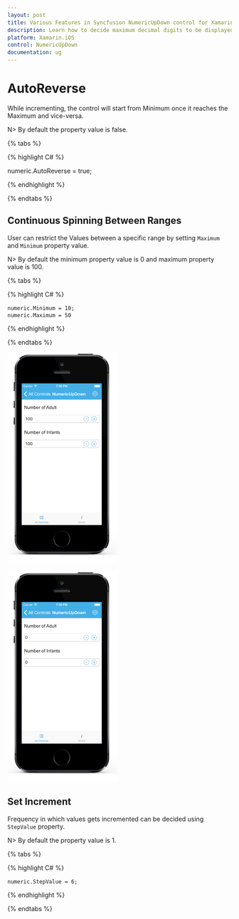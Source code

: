 ```yaml
---
layout: post
title: Various Features in Syncfusion NumericUpDown control for Xamarin.iOS
description: Learn how to decide maximum decimal digits to be displayed, nullable value support, autoreverse, setting range and configuring step value in NumericUpDown
platform: Xamarin.iOS
control: NumericUpDown
documentation: ug
---
```

# AutoReverse

While incrementing, the control will start from Minimum once it reaches the Maximum and vice-versa.

N> By default the property value is false.

{% tabs %}

{% highlight C# %}

numeric.AutoReverse = true;

{% endhighlight %}

{% endtabs %}

## Continuous Spinning Between Ranges

User can restrict the Values between a specific range by setting `Maximum` and `Minimum` property value.

N> By default the minimum property value is 0 and maximum property value is 100.

{% tabs %}

{% highlight C# %}

	numeric.Minimum = 10;
	numeric.Maximum = 50

{% endhighlight %}

{% endtabs %}

![](images/maximum.png)

![](images/minimum.png)

## Set Increment

Frequency in which values gets incremented can be decided using `StepValue` property.

N> By default the property value is 1.

{% tabs %}

{% highlight C# %}

	numeric.StepValue = 6;

{% endhighlight %}

{% endtabs %}
